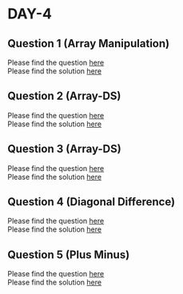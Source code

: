 # DAY-4

## Question 1 (Array Manipulation)

Please find the question [here](./Question-1/Day-4-Q1.pdf) <br>
Please find the solution [here](./Question-1/Day-4-Q1.py)

## Question 2 (Array-DS)

Please find the question [here](./Question-2/Day-4-Q2.pdf) <br>
Please find the solution [here](./Question-2/Day-4-Q2.py)

## Question 3 (Array-DS)

Please find the question [here](./Question-3/Day-4-Q3.pdf) <br>
Please find the solution [here](./Question-3/Day-4-Q3.py)

## Question 4 (Diagonal Difference)

Please find the question [here](./Question-4/Day-4-Q4.pdf) <br>
Please find the solution [here](./Question-4/Day-4-Q4.py)

## Question 5 (Plus Minus)

Please find the question [here](./Question-4/question.pdf) <br>
Please find the solution [here](./Question-4/solution.py)